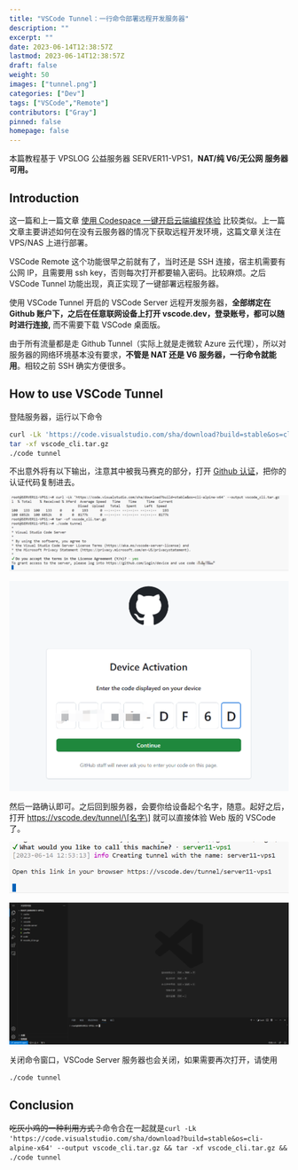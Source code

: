 ```yaml
---
title: "VSCode Tunnel：一行命令部署远程开发服务器"
description: ""
excerpt: ""
date: 2023-06-14T12:38:57Z
lastmod: 2023-06-14T12:38:57Z
draft: false
weight: 50
images: ["tunnel.png"]
categories: ["Dev"]
tags: ["VSCode","Remote"]
contributors: ["Gray"]
pinned: false
homepage: false
---
```


本篇教程基于 VPSLOG 公益服务器 SERVER11-VPS1，**NAT/纯 V6/无公网 服务器可用。**

## Introduction

这一篇和上一篇文章 [使用 Codespace 一键开启云端编程体验](https://vpslog.net/blog/%E4%BD%BF%E7%94%A8-codespace-%E4%B8%80%E9%94%AE%E5%BC%80%E5%90%AF%E4%BA%91%E7%AB%AF%E7%BC%96%E7%A8%8B%E4%BD%93%E9%AA%8C/) 比较类似。上一篇文章主要讲述如何在没有云服务器的情况下获取远程开发环境，这篇文章关注在 VPS/NAS 上进行部署。

VSCode Remote 这个功能很早之前就有了，当时还是 SSH 连接，宿主机需要有公网 IP，且需要用 ssh key，否则每次打开都要输入密码。比较麻烦。之后 VSCode Tunnel 功能出现，真正实现了一键部署远程服务器。

使用 VSCode Tunnel 开启的 VSCode Server 远程开发服务器，**全部绑定在 Github 账户下，之后在任意联网设备上打开 vscode.dev，登录账号，都可以随时进行连接,** 而不需要下载 VSCode 桌面版。

由于所有流量都是走 Github Tunnel（实际上就是走微软 Azure 云代理），所以对服务器的网络环境基本没有要求，**不管是 NAT 还是 V6 服务器，一行命令就能用**。相较之前 SSH 确实方便很多。

## How to use VSCode Tunnel

登陆服务器，运行以下命令

```sh
curl -Lk 'https://code.visualstudio.com/sha/download?build=stable&os=cli-alpine-x64' --output vscode_cli.tar.gz
tar -xf vscode_cli.tar.gz
./code tunnel
```

不出意外将有以下输出，注意其中被我马赛克的部分，打开 [Github 认证](https://github.com/login/device)，把你的认证代码复制进去。

![Alt text](image.png)

![Alt text](image-1.png)

然后一路确认即可。之后回到服务器，会要你给设备起个名字，随意。起好之后，打开 https://vscode.dev/tunnel/\[名字\] 就可以直接体验 Web 版的 VSCode 了。

![Alt text](image-2.png)

![Alt text](image-3.png)

关闭命令窗口，VSCode Server 服务器也会关闭，如果需要再次打开，请使用

```sh
./code tunnel
```

## Conclusion

~~吃灰小鸡的一种利用方式？~~命令合在一起就是`curl -Lk 'https://code.visualstudio.com/sha/download?build=stable&os=cli-alpine-x64' --output vscode_cli.tar.gz && tar -xf vscode_cli.tar.gz && ./code tunnel`

